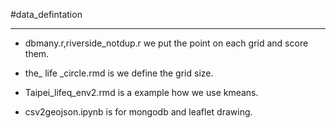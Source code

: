 #data_defintation

---

- dbmany.r,riverside_notdup.r  we put the point on each grid and score them.

- the_ life _circle.rmd is we define the grid size.

- Taipei_lifeq_env2.rmd is a example how we use kmeans.

- csv2geojson.ipynb is for mongodb and leaflet drawing.